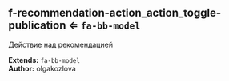 <a name="module_f-recommendation-action_action_toggle-publication"></a>

## f-recommendation-action_action_toggle-publication ⇐ <code>fa-bb-model</code>
Действие над рекомендацией

**Extends:** <code>fa-bb-model</code>  
**Author:** olgakozlova  

